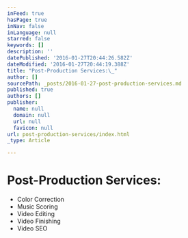 ```yaml
---
inFeed: true
hasPage: true
inNav: false
inLanguage: null
starred: false
keywords: []
description: ''
datePublished: '2016-01-27T20:44:26.582Z'
dateModified: '2016-01-27T20:44:19.388Z'
title: "Post-Production Services:\_"
author: []
sourcePath: _posts/2016-01-27-post-production-services.md
published: true
authors: []
publisher:
  name: null
  domain: null
  url: null
  favicon: null
url: post-production-services/index.html
_type: Article

---
```

# Post-Production Services: 

* Color Correction 
* Music Scoring 
* Video Editing  
* Video Finishing 
* Video SEO